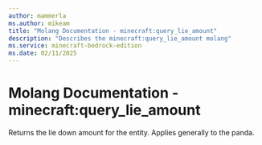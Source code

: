 ```yaml
---
author: mammerla
ms.author: mikeam
title: "Molang Documentation - minecraft:query_lie_amount"
description: "Describes the minecraft:query_lie_amount molang"
ms.service: minecraft-bedrock-edition
ms.date: 02/11/2025 
---
```


# Molang Documentation - minecraft:query_lie_amount

Returns the lie down amount for the entity. Applies generally to the panda.
